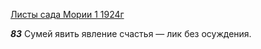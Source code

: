 
[Листы сада Мории 1 1924г](https://127.0.0.1:4002/agni/1924)

___83___
Сумей явить явление счастья — лик без осуждения.   

